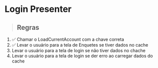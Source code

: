 # Login Presenter

> ## Regras
1. ✅ Chamar o LoadCurrentAccount com a chave correta
2. ✅ Levar o usuário para a tela de Enquetes se tiver dados no cache
3. Levar o usuário para a tela de login se não tiver dados no chache
4. Levar o usuário para a tela de login se der erro ao carregar dados do cache